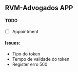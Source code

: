 ## RVM-Advogados APP

#### TODO

- [ ] Appointment

#### Issues:

- Tipo do token
- Tempo de validade do token
- Register erro 500
